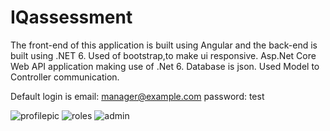 # IQassessment

The front-end of this application is built using Angular and the back-end is built using .NET 6. 
Used of bootstrap,to make ui responsive. 
Asp.Net Core Web API application making use of .Net 6. 
Database is json.
Used Model to Controller communication.

Default login is email: manager@example.com password: test

![profilepic](https://github.com/mpho-/IQassesment/assets/5427800/3c326f6d-d014-4a72-9069-6663644ebd3b)
![roles](https://github.com/mpho-/IQassesment/assets/5427800/8e41a6f6-ddce-4a56-92c8-30b18083bc88)
![admin](https://github.com/mpho-/IQassesment/assets/5427800/ce508fc1-31aa-452f-8d8f-21e846a8c54a)
